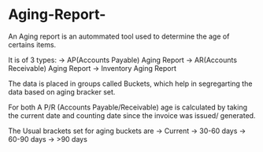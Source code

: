 # Aging-Report-

An Aging report is an autommated tool used to determine the age of certains items.

It is of 3 types:
    -> AP(Accounts Payable) Aging Report
    -> AR(Accounts Receivable) Aging Report
    -> Inventory Aging Report 
    
 The data is placed in groups called Buckets, which help in segregarting the data based on aging bracker set.
 
 For both A P/R (Accounts Payable/Receivable) age is calculated by taking the current date and counting date since the invoice was issued/ generated.
 
 The Usual brackets set for aging buckets are 
      -> Current 
      -> 30-60 days 
      -> 60-90 days
      -> >90 days
